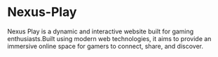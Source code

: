 # Nexus-Play
Nexus Play is a dynamic and interactive website built for gaming enthusiasts.Built using modern web technologies, it aims to provide an immersive online space for gamers to connect, share, and discover.
